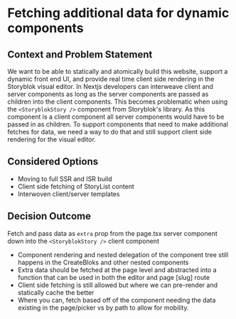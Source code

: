 # Fetching additional data for dynamic components

## Context and Problem Statement

We want to be able to statically and atomically build this website, support a dynamic front end UI, and provide real time client side rendering in the Storyblok visual editor. In Nextjs
developers can interweave client and server components as long as the server components are passed as children into the client components. This becomes problematic when using the
`<StoryblokStory />` component from Storyblok's library. As this component is a client component all server components would have to be passed in as children. To support components that
need to make additional fetches for data, we need a way to do that and still support client side rendering for the visual editor.

## Considered Options

* Moving to full SSR and ISR build
* Client side fetching of StoryList content
* Interwoven client/server templates

## Decision Outcome

Fetch and pass data as `extra` prop from the page.tsx server component down into the `<StoryblokStory />` client component

* Component rendering and nested delegation of the component tree still happens in the CreateBloks and other nested components
* Extra data should be fetched at the page level and abstracted into a function that can be used in both the editor and page [slug] route
* Client side fetching is still allowed but where we can pre-render and statically cache the better
* Where you can, fetch based off of the component needing the data existing in the page/picker vs by path to allow for mobility.
